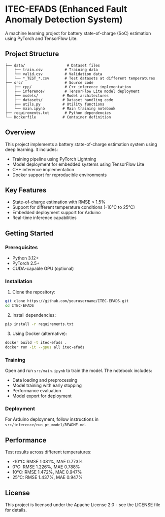 # ITEC-EFADS (Enhanced Fault Anomaly Detection System)

A machine learning project for battery state-of-charge (SoC) estimation using PyTorch and TensorFlow Lite.

## Project Structure

```
├── data/                   # Dataset files
│   ├── train.csv          # Training data
│   └── valid.csv          # Validation data
│   └── *_TEST_*.csv       # Test datasets at different temperatures
├── src/                   # Source code
│   ├── cpp/               # C++ inference implementation
│   ├── inference/         # TensorFlow Lite model deployment
│   ├── models/           # Model architectures
│   ├── datasets/         # Dataset handling code
│   ├── utils.py          # Utility functions
│   └── main.ipynb        # Main training notebook
├── requirements.txt       # Python dependencies
└── Dockerfile            # Container definition
```

## Overview

This project implements a battery state-of-charge estimation system using deep learning. It includes:

- Training pipeline using PyTorch Lightning
- Model deployment for embedded systems using TensorFlow Lite
- C++ inference implementation
- Docker support for reproducible environments

## Key Features

- State-of-charge estimation with RMSE < 1.5%
- Support for different temperature conditions (-10°C to 25°C)
- Embedded deployment support for Arduino
- Real-time inference capabilities

## Getting Started

### Prerequisites

- Python 3.12+
- PyTorch 2.5+
- CUDA-capable GPU (optional)

### Installation

1. Clone the repository:
```sh
git clone https://github.com/yourusername/ITEC-EFADS.git
cd ITEC-EFADS
```

2. Install dependencies:
```sh
pip install -r requirements.txt
```

3. Using Docker (alternative):
```sh
docker build -t itec-efads .
docker run -it --gpus all itec-efads
```

### Training

Open and run `src/main.ipynb` to train the model. The notebook includes:
- Data loading and preprocessing
- Model training with early stopping
- Performance evaluation
- Model export for deployment

### Deployment

For Arduino deployment, follow instructions in `src/inference/run_pt_model/README.md`.

## Performance

Test results across different temperatures:
- -10°C: RMSE 1.081%, MAE 0.773%
- 0°C: RMSE 1.226%, MAE 0.788%
- 10°C: RMSE 1.472%, MAE 0.947%
- 25°C: RMSE 1.437%, MAE 0.947%

## License

This project is licensed under the Apache License 2.0 - see the LICENSE file for details.